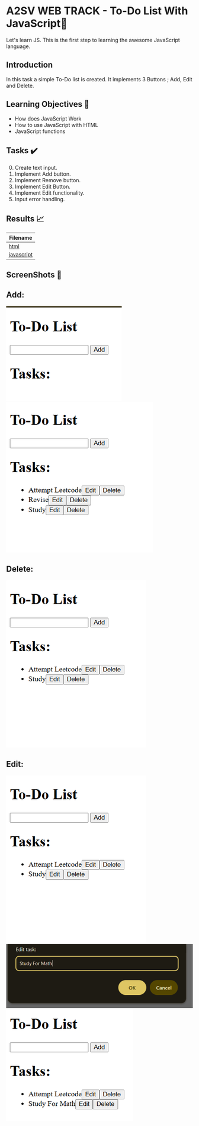 # A2SV WEB TRACK - To-Do List With JavaScript📝

Let's learn JS. This is the first step to learning the awesome JavaScript language.

## Introduction

In this task a simple To-Do list is created. It implements 3 Buttons ; Add, Edit and Delete.

## Learning Objectives :bookmark_tabs:

* How does JavaScript Work
* How to use JavaScript with HTML
* JavaScript functions

## Tasks :heavy_check_mark:

0. Create text input.
1. Implement Add button.
2. Implement Remove button.
3. Implement Edit Button.
4. Implement Edit functionality.
5. Input error handling.

## Results :chart_with_upwards_trend:

| Filename |
| ------ |
| [html](https://github.com/omphilejmatsobe/to-do-js/blob/master/index.html)|
| [javascript](https://github.com/omphilejmatsobe/to-do-js/blob/master/index.html)|

## ScreenShots :bookmark_tabs:

## Add:

![Local Image](images/1.png)
![Local Image](images/3.png)
## Delete:

![Local Image](images/4.png)

## Edit:

![Local Image](images/4.png)
![Local Image](images/6.png)
![Local Image](images/7.png)




